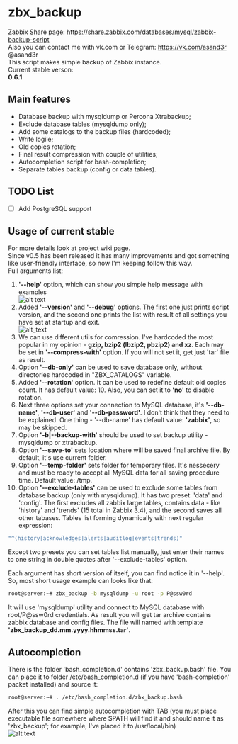 # zbx_backup
Zabbix Share page: https://share.zabbix.com/databases/mysql/zabbix-backup-script  
Also you can contact me with vk.com or Telegram: https://vk.com/asand3r  @asand3r  
This script makes simple backup of Zabbix instance.  
Current stable verson:  
<b>0.6.1</b>  

## Main features
- Database backup with mysqldump or Percona Xtrabackup;  
- Exclude database tables (mysqldump only);  
- Add some catalogs to the backup files (hardcoded);  
- Write logile;  
- Old copies rotation;  
- Final result compression with couple of utilities;  
- Autocompletion script for bash-completion;  
- Separate tables backup (config or data tables).  

## TODO List
- [ ] Add PostgreSQL support  

## Usage of current stable
For more details look at project wiki page.  
Since v0.5 has been released it has many improvements and got something like user-friendly interface, so now I'm keeping follow this way.    
Full arguments list:  
1. __'--help'__ option, which can show you simple help message with examples  
![alt text](https://pp.userapi.com/c840225/v840225129/74951/l1HEzwKlkww.jpg)  
2. Added __'--version'__ and __'--debug'__ options. The first one just prints script version, and the second one prints the list with result of all settings you have set at startup and exit.  
![alt_text](https://pp.userapi.com/c834104/v834104412/2479e/oVe0ybMtguw.jpg)  
3. We can use different utils for comression. I've hardcoded the most popular in my opinion - __gzip, bzip2 (lbzip2, pbzip2) and xz__. Each may be set in __'--compress-with'__ option. If you will not set it, get just 'tar' file as result.  
4. Option __'--db-only'__ can be used to save database only, without directories hardcoded in "ZBX_CATALOGS" variable.  
5. Added __'--rotation'__ option. It can be used to redefine default old copies count. It has default value: 10. Also, you can set it to __'no'__ to disable rotation.  
6. Next three options set your connection to MySQL database, it's __'--db-name'__, __'--db-user'__ and __'--db-password'__. I don't think that they need to be explained. One thing - '--db-name' has default value: __'zabbix'__, so may be skipped.
8. Option __'-b|--backup-with'__ should be used to set backup utility - mysqldump or xtrabackup.  
9. Option __'--save-to'__ sets location where will be saved final archive file. By default, it's use current folder.  
10. Option __'--temp-folder'__ sets folder for temporary files. It's nessecery and must be ready to accept all MySQL data for all saving procedure time. Default value: /tmp.
11. Option __'--exclude-tables'__ can be used to exclude some tables from database backup (only with mysqldump). It has two preset: 'data' and 'config'. The first excludes all zabbix large tables, contains data - like 'history' and 'trends' (15 total in Zabbix 3.4), and the second saves all other tabases. Tables list forming dynamically with next regular expression:  
```bash
"^(history|acknowledges|alerts|auditlog|events|trends)"
```
Except two presets you can set tables list manually, just enter their names to one string in double quotes after '--exclude-tables' option.  

Each argument has short version of itself, you can find notice it in '--help'. So, most short usage example can looks like that:  
```bash
root@server:~# zbx_backup -b mysqldump -u root -p P@ssw0rd
```
It will use 'mysqldump' utility and connect to MySQL database with root/P@ssw0rd credentials. As result you will get tar archive contains zabbix database and config files. The file will named with template __'zbx_backup_dd.mm.yyyy.hhmmss.tar'__.

## Autocompletion
There is the folder 'bash_completion.d' contains 'zbx_backup.bash' file. You can place it to folder /etc/bash_completion.d (if you have 'bash-completion' packet installed) and source it:  
```bash
root@server:~# . /etc/bash_completion.d/zbx_backup.bash
```
After this you can find simple autocompletion with TAB (you must place executable file somewhere where $PATH will find it and should name it as 'zbx_backup'; for example, I've placed it to /usr/local/bin)  
![alt text](https://pp.userapi.com/c841536/v841536677/37165/HhL-1GMUAxg.jpg)
